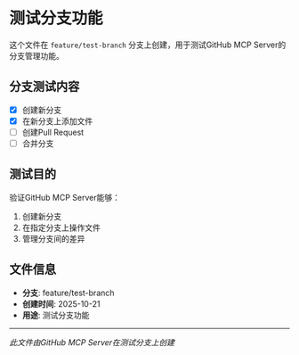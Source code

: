 # 测试分支功能

这个文件在 `feature/test-branch` 分支上创建，用于测试GitHub MCP Server的分支管理功能。

## 分支测试内容

- [x] 创建新分支
- [x] 在新分支上添加文件
- [ ] 创建Pull Request
- [ ] 合并分支

## 测试目的

验证GitHub MCP Server能够：
1. 创建新分支
2. 在指定分支上操作文件
3. 管理分支间的差异

## 文件信息

- **分支**: feature/test-branch
- **创建时间**: 2025-10-21
- **用途**: 测试分支功能

---
*此文件由GitHub MCP Server在测试分支上创建*